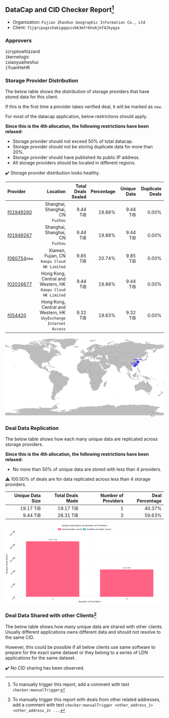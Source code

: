 ## DataCap and CID Checker Report[^1]
 - Organization: `Fujian ZhanXun Geographic Information Co., Ltd`
 - Client: `f1jqrcpugschakigqqvivbk3mfr6hx6jkf42kyqya`
### Approvers
`1`cryptowhizzard<br/>`1`kernelogic<br/>`1`xiaoyuaiheshui<br/>`1`YuanHeHK

### Storage Provider Distribution
The below table shows the distribution of storage providers that have stored data for this client.

If this is the first time a provider takes verified deal, it will be marked as `new`.

For most of the datacap application, below restrictions should apply.

**Since this is the 4th allocation, the following restrictions have been relaxed:**
 - Storage provider should not exceed 50% of total datacap.
 - Storage provider should not be storing duplicate data for more than 20%.
 - Storage provider should have published its public IP address.
 - All storage providers should be located in different regions.

✔️ Storage provider distribution looks healthy.

| Provider                                                |                                                             Location | Total Deals Sealed | Percentage | Unique Data | Duplicate Deals |
| :------------------------------------------------------ | -------------------------------------------------------------------: | -----------------: | ---------: | ----------: | --------------: |
| [f01949260](https://filfox.info/en/address/f01949260)   |                                  Shanghai, Shanghai, CN<br/>`Fuzhou` |           9.44 TiB |     19.88% |    9.44 TiB |           0.00% |
| [f01949267](https://filfox.info/en/address/f01949267)   |                                  Shanghai, Shanghai, CN<br/>`Fuzhou` |           9.44 TiB |     19.88% |    9.44 TiB |           0.00% |
| [f060754](https://filfox.info/en/address/f060754)`new`  |                      Xiamen, Fujian, CN<br/>`Kaopu Cloud HK Limited` |           9.85 TiB |     20.74% |    9.85 TiB |           0.00% |
| [f02016677](https://filfox.info/en/address/f02016677)   |      Hong Kong, Central and Western, HK<br/>`Kaopu Cloud HK Limited` |           9.44 TiB |     19.88% |    9.44 TiB |           0.00% |
| [f054420](https://filfox.info/en/address/f054420)       | Hong Kong, Central and Western, HK<br/>`SkyExchange Internet Access` |           9.32 TiB |     19.63% |    9.32 TiB |           0.00% |

<img src="https://raw.githubusercontent.com/data-preservation-programs/filplus-checker-assets/main/filecoin-project/filecoin-plus-large-datasets/issues/1419/1676963073721.png"/>

### Deal Data Replication
The below table shows how each many unique data are replicated across storage providers.


**Since this is the 4th allocation, the following restrictions have been relaxed:**
- No more than 50% of unique data are stored with less than 4 providers.

⚠️ 100.00% of deals are for data replicated across less than 4 storage providers.

| Unique Data Size | Total Deals Made | Number of Providers | Deal Percentage |
| ---------------: | ---------------: | ------------------: | --------------: |
|        19.17 TiB |        19.17 TiB |                   1 |          40.37% |
|         9.44 TiB |        28.31 TiB |                   3 |          59.63% |

<img src="https://raw.githubusercontent.com/data-preservation-programs/filplus-checker-assets/main/filecoin-project/filecoin-plus-large-datasets/issues/1419/1676963074569.png"/>

### Deal Data Shared with other Clients[^3]
The below table shows how many unique data are shared with other clients.
Usually different applications owns different data and should not resolve to the same CID.

However, this could be possible if all below clients use same software to prepare for the exact same dataset or they belong to a series of LDN applications for the same dataset.

✔️ No CID sharing has been observed.

[^1]: To manually trigger this report, add a comment with text `checker:manualTrigger`

[^2]: Deals from those addresses are combined into this report as they are specified with `checker:manualTrigger`

[^3]: To manually trigger this report with deals from other related addresses, add a comment with text `checker:manualTrigger <other_address_1> <other_address_2> ...`
